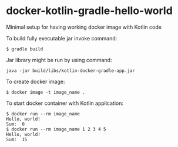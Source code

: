 # docker-kotlin-gradle-hello-world
Minimal setup for having working docker image with Kotlin code

To build fully executable jar invoke command: 
```
$ gradle build
```
Jar library might be run by using command:
```
java -jar build/libs/kotlin-docker-gradle-app.jar
```
To create docker image:
```
$ docker image -t image_name .
```

To start docker container with Kotlin application:
```
$ docker run --rm image_name
Hello, world!
Sum:  0
$ docker run --rm image_name 1 2 3 4 5
Hello, world!
Sum:  15
```

